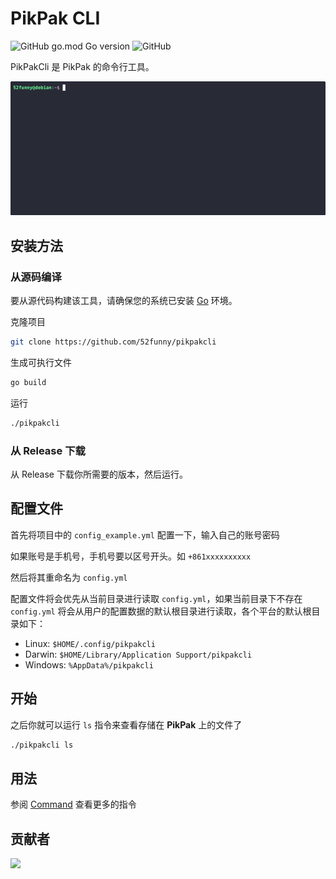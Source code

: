 # PikPak CLI

![GitHub go.mod Go version](https://img.shields.io/github/go-mod/go-version/52funny/pikpakcli)
![GitHub](https://img.shields.io/github/license/52funny/pikpakcli)

PikPakCli 是 PikPak 的命令行工具。

![Build from source code.](./images/build.gif)

## 安装方法

### 从源码编译

要从源代码构建该工具，请确保您的系统已安装 [Go](https://go.dev/doc/install) 环境。

克隆项目

```bash
git clone https://github.com/52funny/pikpakcli
```

生成可执行文件

```bash
go build
```

运行

```bash
./pikpakcli
```

### 从 Release 下载

从 Release 下载你所需要的版本，然后运行。

## 配置文件

首先将项目中的 `config_example.yml` 配置一下，输入自己的账号密码

如果账号是手机号，手机号要以区号开头。如 `+861xxxxxxxxxx`

然后将其重命名为 `config.yml`

配置文件将会优先从当前目录进行读取 `config.yml`，如果当前目录下不存在 `config.yml` 将会从用户的配置数据的默认根目录进行读取，各个平台的默认根目录如下：

- Linux: `$HOME/.config/pikpakcli`
- Darwin: `$HOME/Library/Application Support/pikpakcli`
- Windows: `%AppData%/pikpakcli`

## 开始

之后你就可以运行 `ls` 指令来查看存储在 **PikPak** 上的文件了

```bash
./pikpakcli ls
```

## 用法

参阅 [Command](docs/command_zhCN.md) 查看更多的指令

## 贡献者

<a href = "https://github.com/52funny/pikpakcli/graphs/contributors">
  <img src = "https://contrib.rocks/image?repo=52funny/pikpakcli"/>
</a>
